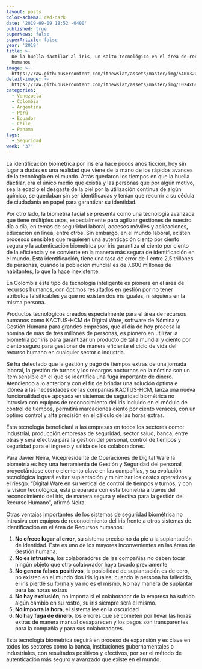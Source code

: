 ```yaml
---
layout: posts
color-schema: red-dark
date: '2019-09-09 18:52 -0400'
published: true
superNews: false
superArticle: false
year: '2019'
title: >-
  De la huella dactilar al iris, un salto tecnológico en el área de recursos
  humanos
image: >-
  https://raw.githubusercontent.com/itnewslat/assets/master/img/540x320/Biometria-iris-p.jpg
detail-image: >-
  https://raw.githubusercontent.com/itnewslat/assets/master/img/1024x680/Biometria-iris-g.jpg
categories:
  - Venezuela
  - Colombia
  - Argentina
  - Perú
  - Ecuador
  - Chile
  - Panama
tags:
  - Seguridad
week: '37'
---
```

La identificación biométrica por iris era hace pocos años ficción, hoy sin lugar a dudas es una realidad que viene de la mano de los rápidos avances de la tecnología en el mundo. Atrás quedaron los tiempos en que la huella dactilar, era el único medio que existía y las personas que por algún motivo, sea la edad o el desgaste de la piel por la utilización continua de algún químico, se quedaban sin ser identificadas y tenían que recurrir a su cédula de ciudadanía en papel para garantizar su identidad. 

Por otro lado, la biometría facial se presenta como una tecnología avanzada que tiene  múltiples usos, especialmente para agilizar gestiones de nuestro día a día, en temas de seguridad laboral, accesos móviles y aplicaciones, educación en línea, entre otros. Sin embargo, en el mundo laboral, existen procesos sensibles que requieren una autenticación ciento por ciento segura y  la autenticación biométrica por iris garantiza el ciento por ciento de la eficiencia y se convierte en la manera más segura de identificación en el mundo. Esta identificación, tiene una tasa de error de 1 entre 2,5 trillones de personas, cuando la población mundial es de 7.600 millones de habitantes, lo que la hace inexistente.

En Colombia este tipo de tecnología inteligente es pionera en el área de recursos humanos, con óptimos resultados en gestión por no tener atributos falsificables ya que no existen dos iris iguales, ni siquiera en la misma persona.

Productos tecnológicos creados especialmente para el área de recursos humanos como KACTUS-HCM de Digital Ware, software de Nómina y Gestión Humana para grandes empresas, que al día de hoy procesa la nómina de más de tres millones de personas, es pionero en utilizar la biometría por iris para garantizar un producto de talla mundial y ciento por ciento seguro para gestionar de manera eficiente el ciclo de vida del recurso humano en cualquier sector o industria.  

Se ha detectado que la gestión y pago de tiempos extras de una jornada laboral, la gestión de turnos y los recargos nocturnos en la nómina son un ítem sensible en el que se identifica una fuga importante de dinero. Atendiendo a lo anterior y con el fin de brindar una solución óptima e idónea a las necesidades de las compañías KACTUS-HCM, lanza una nueva funcionalidad que apoyada en sistemas de seguridad biométrica no intrusiva con equipos de reconocimiento del iris incluido en el módulo de control de tiempos, permitirá marcaciones ciento por ciento veraces, con un óptimo control y alta precisión en  el cálculo de las horas extras. 

Esta tecnología beneficiará a las empresas en todos los sectores como: industrial, producción,empresas de seguridad, sector salud, banca, entre otras y será efectiva para la gestión del personal, control de tiempos y seguridad para el ingreso y salida de los colaboradores.

Para Javier Neira, Vicepresidente de Operaciones de Digital Ware la biometría es hoy una herramienta de Gestión y Seguridad del personal, proyectándose como elemento clave en las compañías, y su evolución tecnológica  logrará evitar suplantación y minimizar los costos operativos y el riesgo. “Digital Ware en su vertical de control de tiempos y turnos, y con la visión tecnológica, está preparada con esta biometría a través del reconocimiento del iris, de manera segura y efectiva para la gestión del Recurso Humano”, afirmó Neira.   

Otras ventajas importantes de los  sistemas de seguridad biométrica no intrusiva con equipos de reconocimiento del iris frente a otros sistemas de identificación en el área de Recursos humanos:

1. **No ofrece lugar al error**, su sistema preciso no da pie a la suplantación de identidad. Este es uno de los mayores inconvenientes en las áreas de Gestión humana.
1. **No es intrusiva**, los colaboradores de las compañías no deben tocar ningún objeto que otro colaborador haya tocado previamente
1. **No genera falsos positivos**, la posibilidad de suplantación es de cero, no existen en el mundo dos iris iguales; cuando la persona ha fallecido, el iris pierde su forma y ya no es el mismo, No hay manera de suplantar para las horas extras
1. **No hay exclusión**, no importa si el colaborador de la empresa ha sufrido algún cambio en su rostro, su iris siempre será el mismo. 
1. **No importa la hora**, el sistema lee en la oscuridad 
1. **No hay fuga de dinero**, los errores que se cometen por llevar las horas extras de manera manual desaparecen y los pagos son transparentes para la compañía y para sus colaboradores.

Esta tecnología biométrica seguirá en  proceso de expansión y es clave en todos los sectores como la banca, instituciones gubernamentales o industriales, con resultados positivos y efectivos, por ser el método de autenticación más seguro y avanzado que existe en el mundo. 
